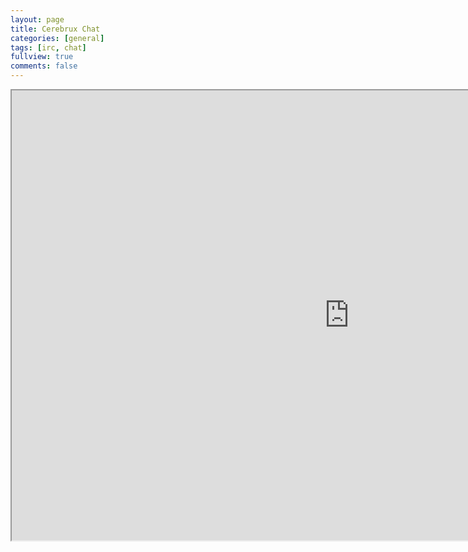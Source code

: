 ```yaml
---
layout: page
title: Cerebrux Chat
categories: [general]
tags: [irc, chat]
fullview: true
comments: false
---
```


<iframe src="http://webchat.freenode.net?channels=%23cerebrux&uio=d4" width="1080" height="720"></iframe>

